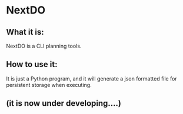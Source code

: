 # NextDO

## What it is:
NextDO is a CLI planning tools.

## How to use it:
It is just a Python program, and it will generate a json formatted file for persistent storage when executing.


## (it is now under developing....)
